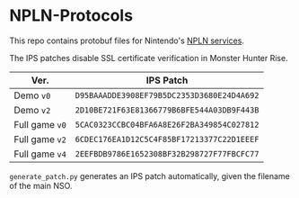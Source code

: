 # NPLN-Protocols
This repo contains protobuf files for Nintendo's [NPLN services](https://github.com/kinnay/NintendoClients/wiki/NPLN-Servers).

The IPS patches disable SSL certificate verification in Monster Hunter Rise.

| Ver. | IPS Patch |
| --- | --- |
| Demo `v0` | `D95BAAADDE3908EF79B5DC2353D3680E24D4A692` |
| Demo `v2` | `2D10BE721F63E81366779B6BFE544A03DB9F443B` |
| Full game `v0` | `5CAC0323CCBC04BFA6A8E26F2BA349854C027812` |
| Full game `v2` | `6CDEC176EA1D12C5C4F85BF17213377C22D1EEEF` |
| Full game `v4` | `2EEFBDB9786E1652308BF32B298727F77FBCFC77` |

`generate_patch.py` generates an IPS patch automatically, given the filename of the main NSO.
